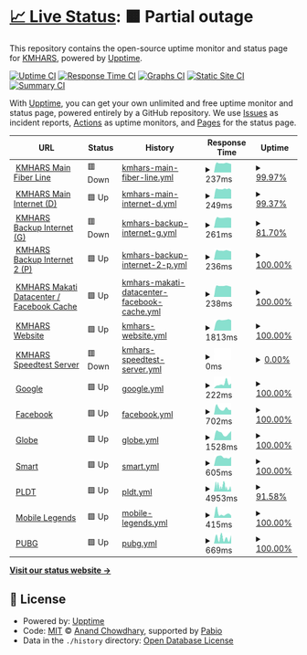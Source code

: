 # [📈 Live Status](https://KMHARS.github.io/uptime): <!--live status--> **🟧 Partial outage**

This repository contains the open-source uptime monitor and status page for [KMHARS](https://KMHARS.github.io/uptime), powered by [Upptime](https://github.com/upptime/upptime).

[![Uptime CI](https://github.com/KMHARS/uptime/workflows/Uptime%20CI/badge.svg)](https://github.com/KMHARS/uptime/actions?query=workflow%3A%22Uptime+CI%22)
[![Response Time CI](https://github.com/KMHARS/uptime/workflows/Response%20Time%20CI/badge.svg)](https://github.com/KMHARS/uptime/actions?query=workflow%3A%22Response+Time+CI%22)
[![Graphs CI](https://github.com/KMHARS/uptime/workflows/Graphs%20CI/badge.svg)](https://github.com/KMHARS/uptime/actions?query=workflow%3A%22Graphs+CI%22)
[![Static Site CI](https://github.com/KMHARS/uptime/workflows/Static%20Site%20CI/badge.svg)](https://github.com/KMHARS/uptime/actions?query=workflow%3A%22Static+Site+CI%22)
[![Summary CI](https://github.com/KMHARS/uptime/workflows/Summary%20CI/badge.svg)](https://github.com/KMHARS/uptime/actions?query=workflow%3A%22Summary+CI%22)

With [Upptime](https://upptime.js.org), you can get your own unlimited and free uptime monitor and status page, powered entirely by a GitHub repository. We use [Issues](https://github.com/KMHARS/uptime/issues) as incident reports, [Actions](https://github.com/KMHARS/uptime/actions) as uptime monitors, and [Pages](https://KMHARS.github.io/uptime) for the status page.

<!--start: status pages-->
<!-- This summary is generated by Upptime (https://github.com/upptime/upptime) -->
<!-- Do not edit this manually, your changes will be overwritten -->
<!-- prettier-ignore -->
| URL | Status | History | Response Time | Uptime |
| --- | ------ | ------- | ------------- | ------ |
| <img alt="" src="https://icons.duckduckgo.com/ip3/null.ico" height="13"> [KMHARS Main Fiber Line](het09022amj.sn.mynetname.net) | 🟥 Down | [kmhars-main-fiber-line.yml](https://github.com/KMHARS/uptime/commits/HEAD/history/kmhars-main-fiber-line.yml) | <details><summary><img alt="Response time graph" src="./graphs/kmhars-main-fiber-line/response-time-week.png" height="20"> 237ms</summary><br><a href="https://KMHARS.github.io/uptime/history/kmhars-main-fiber-line"><img alt="Response time 302" src="https://img.shields.io/endpoint?url=https%3A%2F%2Fraw.githubusercontent.com%2FKMHARS%2Fuptime%2FHEAD%2Fapi%2Fkmhars-main-fiber-line%2Fresponse-time.json"></a><br><a href="https://KMHARS.github.io/uptime/history/kmhars-main-fiber-line"><img alt="24-hour response time 218" src="https://img.shields.io/endpoint?url=https%3A%2F%2Fraw.githubusercontent.com%2FKMHARS%2Fuptime%2FHEAD%2Fapi%2Fkmhars-main-fiber-line%2Fresponse-time-day.json"></a><br><a href="https://KMHARS.github.io/uptime/history/kmhars-main-fiber-line"><img alt="7-day response time 237" src="https://img.shields.io/endpoint?url=https%3A%2F%2Fraw.githubusercontent.com%2FKMHARS%2Fuptime%2FHEAD%2Fapi%2Fkmhars-main-fiber-line%2Fresponse-time-week.json"></a><br><a href="https://KMHARS.github.io/uptime/history/kmhars-main-fiber-line"><img alt="30-day response time 233" src="https://img.shields.io/endpoint?url=https%3A%2F%2Fraw.githubusercontent.com%2FKMHARS%2Fuptime%2FHEAD%2Fapi%2Fkmhars-main-fiber-line%2Fresponse-time-month.json"></a><br><a href="https://KMHARS.github.io/uptime/history/kmhars-main-fiber-line"><img alt="1-year response time 302" src="https://img.shields.io/endpoint?url=https%3A%2F%2Fraw.githubusercontent.com%2FKMHARS%2Fuptime%2FHEAD%2Fapi%2Fkmhars-main-fiber-line%2Fresponse-time-year.json"></a></details> | <details><summary><a href="https://KMHARS.github.io/uptime/history/kmhars-main-fiber-line">99.97%</a></summary><a href="https://KMHARS.github.io/uptime/history/kmhars-main-fiber-line"><img alt="All-time uptime 67.30%" src="https://img.shields.io/endpoint?url=https%3A%2F%2Fraw.githubusercontent.com%2FKMHARS%2Fuptime%2FHEAD%2Fapi%2Fkmhars-main-fiber-line%2Fuptime.json"></a><br><a href="https://KMHARS.github.io/uptime/history/kmhars-main-fiber-line"><img alt="24-hour uptime 99.81%" src="https://img.shields.io/endpoint?url=https%3A%2F%2Fraw.githubusercontent.com%2FKMHARS%2Fuptime%2FHEAD%2Fapi%2Fkmhars-main-fiber-line%2Fuptime-day.json"></a><br><a href="https://KMHARS.github.io/uptime/history/kmhars-main-fiber-line"><img alt="7-day uptime 99.97%" src="https://img.shields.io/endpoint?url=https%3A%2F%2Fraw.githubusercontent.com%2FKMHARS%2Fuptime%2FHEAD%2Fapi%2Fkmhars-main-fiber-line%2Fuptime-week.json"></a><br><a href="https://KMHARS.github.io/uptime/history/kmhars-main-fiber-line"><img alt="30-day uptime 74.99%" src="https://img.shields.io/endpoint?url=https%3A%2F%2Fraw.githubusercontent.com%2FKMHARS%2Fuptime%2FHEAD%2Fapi%2Fkmhars-main-fiber-line%2Fuptime-month.json"></a><br><a href="https://KMHARS.github.io/uptime/history/kmhars-main-fiber-line"><img alt="1-year uptime 67.30%" src="https://img.shields.io/endpoint?url=https%3A%2F%2Fraw.githubusercontent.com%2FKMHARS%2Fuptime%2FHEAD%2Fapi%2Fkmhars-main-fiber-line%2Fuptime-year.json"></a></details>
| <img alt="" src="https://icons.duckduckgo.com/ip3/null.ico" height="13"> [KMHARS Main Internet (D)](hf60936b8q0.sn.mynetname.net) | 🟩 Up | [kmhars-main-internet-d.yml](https://github.com/KMHARS/uptime/commits/HEAD/history/kmhars-main-internet-d.yml) | <details><summary><img alt="Response time graph" src="./graphs/kmhars-main-internet-d/response-time-week.png" height="20"> 249ms</summary><br><a href="https://KMHARS.github.io/uptime/history/kmhars-main-internet-d"><img alt="Response time 292" src="https://img.shields.io/endpoint?url=https%3A%2F%2Fraw.githubusercontent.com%2FKMHARS%2Fuptime%2FHEAD%2Fapi%2Fkmhars-main-internet-d%2Fresponse-time.json"></a><br><a href="https://KMHARS.github.io/uptime/history/kmhars-main-internet-d"><img alt="24-hour response time 229" src="https://img.shields.io/endpoint?url=https%3A%2F%2Fraw.githubusercontent.com%2FKMHARS%2Fuptime%2FHEAD%2Fapi%2Fkmhars-main-internet-d%2Fresponse-time-day.json"></a><br><a href="https://KMHARS.github.io/uptime/history/kmhars-main-internet-d"><img alt="7-day response time 249" src="https://img.shields.io/endpoint?url=https%3A%2F%2Fraw.githubusercontent.com%2FKMHARS%2Fuptime%2FHEAD%2Fapi%2Fkmhars-main-internet-d%2Fresponse-time-week.json"></a><br><a href="https://KMHARS.github.io/uptime/history/kmhars-main-internet-d"><img alt="30-day response time 243" src="https://img.shields.io/endpoint?url=https%3A%2F%2Fraw.githubusercontent.com%2FKMHARS%2Fuptime%2FHEAD%2Fapi%2Fkmhars-main-internet-d%2Fresponse-time-month.json"></a><br><a href="https://KMHARS.github.io/uptime/history/kmhars-main-internet-d"><img alt="1-year response time 292" src="https://img.shields.io/endpoint?url=https%3A%2F%2Fraw.githubusercontent.com%2FKMHARS%2Fuptime%2FHEAD%2Fapi%2Fkmhars-main-internet-d%2Fresponse-time-year.json"></a></details> | <details><summary><a href="https://KMHARS.github.io/uptime/history/kmhars-main-internet-d">99.37%</a></summary><a href="https://KMHARS.github.io/uptime/history/kmhars-main-internet-d"><img alt="All-time uptime 89.90%" src="https://img.shields.io/endpoint?url=https%3A%2F%2Fraw.githubusercontent.com%2FKMHARS%2Fuptime%2FHEAD%2Fapi%2Fkmhars-main-internet-d%2Fuptime.json"></a><br><a href="https://KMHARS.github.io/uptime/history/kmhars-main-internet-d"><img alt="24-hour uptime 100.00%" src="https://img.shields.io/endpoint?url=https%3A%2F%2Fraw.githubusercontent.com%2FKMHARS%2Fuptime%2FHEAD%2Fapi%2Fkmhars-main-internet-d%2Fuptime-day.json"></a><br><a href="https://KMHARS.github.io/uptime/history/kmhars-main-internet-d"><img alt="7-day uptime 99.37%" src="https://img.shields.io/endpoint?url=https%3A%2F%2Fraw.githubusercontent.com%2FKMHARS%2Fuptime%2FHEAD%2Fapi%2Fkmhars-main-internet-d%2Fuptime-week.json"></a><br><a href="https://KMHARS.github.io/uptime/history/kmhars-main-internet-d"><img alt="30-day uptime 99.77%" src="https://img.shields.io/endpoint?url=https%3A%2F%2Fraw.githubusercontent.com%2FKMHARS%2Fuptime%2FHEAD%2Fapi%2Fkmhars-main-internet-d%2Fuptime-month.json"></a><br><a href="https://KMHARS.github.io/uptime/history/kmhars-main-internet-d"><img alt="1-year uptime 89.90%" src="https://img.shields.io/endpoint?url=https%3A%2F%2Fraw.githubusercontent.com%2FKMHARS%2Fuptime%2FHEAD%2Fapi%2Fkmhars-main-internet-d%2Fuptime-year.json"></a></details>
| <img alt="" src="https://icons.duckduckgo.com/ip3/null.ico" height="13"> [KMHARS Backup Internet (G)](hdh08hzryd0.sn.mynetname.net) | 🟥 Down | [kmhars-backup-internet-g.yml](https://github.com/KMHARS/uptime/commits/HEAD/history/kmhars-backup-internet-g.yml) | <details><summary><img alt="Response time graph" src="./graphs/kmhars-backup-internet-g/response-time-week.png" height="20"> 261ms</summary><br><a href="https://KMHARS.github.io/uptime/history/kmhars-backup-internet-g"><img alt="Response time 583" src="https://img.shields.io/endpoint?url=https%3A%2F%2Fraw.githubusercontent.com%2FKMHARS%2Fuptime%2FHEAD%2Fapi%2Fkmhars-backup-internet-g%2Fresponse-time.json"></a><br><a href="https://KMHARS.github.io/uptime/history/kmhars-backup-internet-g"><img alt="24-hour response time 0" src="https://img.shields.io/endpoint?url=https%3A%2F%2Fraw.githubusercontent.com%2FKMHARS%2Fuptime%2FHEAD%2Fapi%2Fkmhars-backup-internet-g%2Fresponse-time-day.json"></a><br><a href="https://KMHARS.github.io/uptime/history/kmhars-backup-internet-g"><img alt="7-day response time 261" src="https://img.shields.io/endpoint?url=https%3A%2F%2Fraw.githubusercontent.com%2FKMHARS%2Fuptime%2FHEAD%2Fapi%2Fkmhars-backup-internet-g%2Fresponse-time-week.json"></a><br><a href="https://KMHARS.github.io/uptime/history/kmhars-backup-internet-g"><img alt="30-day response time 246" src="https://img.shields.io/endpoint?url=https%3A%2F%2Fraw.githubusercontent.com%2FKMHARS%2Fuptime%2FHEAD%2Fapi%2Fkmhars-backup-internet-g%2Fresponse-time-month.json"></a><br><a href="https://KMHARS.github.io/uptime/history/kmhars-backup-internet-g"><img alt="1-year response time 583" src="https://img.shields.io/endpoint?url=https%3A%2F%2Fraw.githubusercontent.com%2FKMHARS%2Fuptime%2FHEAD%2Fapi%2Fkmhars-backup-internet-g%2Fresponse-time-year.json"></a></details> | <details><summary><a href="https://KMHARS.github.io/uptime/history/kmhars-backup-internet-g">81.70%</a></summary><a href="https://KMHARS.github.io/uptime/history/kmhars-backup-internet-g"><img alt="All-time uptime 63.47%" src="https://img.shields.io/endpoint?url=https%3A%2F%2Fraw.githubusercontent.com%2FKMHARS%2Fuptime%2FHEAD%2Fapi%2Fkmhars-backup-internet-g%2Fuptime.json"></a><br><a href="https://KMHARS.github.io/uptime/history/kmhars-backup-internet-g"><img alt="24-hour uptime 3.05%" src="https://img.shields.io/endpoint?url=https%3A%2F%2Fraw.githubusercontent.com%2FKMHARS%2Fuptime%2FHEAD%2Fapi%2Fkmhars-backup-internet-g%2Fuptime-day.json"></a><br><a href="https://KMHARS.github.io/uptime/history/kmhars-backup-internet-g"><img alt="7-day uptime 81.70%" src="https://img.shields.io/endpoint?url=https%3A%2F%2Fraw.githubusercontent.com%2FKMHARS%2Fuptime%2FHEAD%2Fapi%2Fkmhars-backup-internet-g%2Fuptime-week.json"></a><br><a href="https://KMHARS.github.io/uptime/history/kmhars-backup-internet-g"><img alt="30-day uptime 57.86%" src="https://img.shields.io/endpoint?url=https%3A%2F%2Fraw.githubusercontent.com%2FKMHARS%2Fuptime%2FHEAD%2Fapi%2Fkmhars-backup-internet-g%2Fuptime-month.json"></a><br><a href="https://KMHARS.github.io/uptime/history/kmhars-backup-internet-g"><img alt="1-year uptime 63.47%" src="https://img.shields.io/endpoint?url=https%3A%2F%2Fraw.githubusercontent.com%2FKMHARS%2Fuptime%2FHEAD%2Fapi%2Fkmhars-backup-internet-g%2Fuptime-year.json"></a></details>
| <img alt="" src="https://icons.duckduckgo.com/ip3/null.ico" height="13"> [KMHARS Backup Internet 2 (P)](hfj094ec6hm.sn.mynetname.net) | 🟩 Up | [kmhars-backup-internet-2-p.yml](https://github.com/KMHARS/uptime/commits/HEAD/history/kmhars-backup-internet-2-p.yml) | <details><summary><img alt="Response time graph" src="./graphs/kmhars-backup-internet-2-p/response-time-week.png" height="20"> 236ms</summary><br><a href="https://KMHARS.github.io/uptime/history/kmhars-backup-internet-2-p"><img alt="Response time 289" src="https://img.shields.io/endpoint?url=https%3A%2F%2Fraw.githubusercontent.com%2FKMHARS%2Fuptime%2FHEAD%2Fapi%2Fkmhars-backup-internet-2-p%2Fresponse-time.json"></a><br><a href="https://KMHARS.github.io/uptime/history/kmhars-backup-internet-2-p"><img alt="24-hour response time 218" src="https://img.shields.io/endpoint?url=https%3A%2F%2Fraw.githubusercontent.com%2FKMHARS%2Fuptime%2FHEAD%2Fapi%2Fkmhars-backup-internet-2-p%2Fresponse-time-day.json"></a><br><a href="https://KMHARS.github.io/uptime/history/kmhars-backup-internet-2-p"><img alt="7-day response time 236" src="https://img.shields.io/endpoint?url=https%3A%2F%2Fraw.githubusercontent.com%2FKMHARS%2Fuptime%2FHEAD%2Fapi%2Fkmhars-backup-internet-2-p%2Fresponse-time-week.json"></a><br><a href="https://KMHARS.github.io/uptime/history/kmhars-backup-internet-2-p"><img alt="30-day response time 298" src="https://img.shields.io/endpoint?url=https%3A%2F%2Fraw.githubusercontent.com%2FKMHARS%2Fuptime%2FHEAD%2Fapi%2Fkmhars-backup-internet-2-p%2Fresponse-time-month.json"></a><br><a href="https://KMHARS.github.io/uptime/history/kmhars-backup-internet-2-p"><img alt="1-year response time 289" src="https://img.shields.io/endpoint?url=https%3A%2F%2Fraw.githubusercontent.com%2FKMHARS%2Fuptime%2FHEAD%2Fapi%2Fkmhars-backup-internet-2-p%2Fresponse-time-year.json"></a></details> | <details><summary><a href="https://KMHARS.github.io/uptime/history/kmhars-backup-internet-2-p">100.00%</a></summary><a href="https://KMHARS.github.io/uptime/history/kmhars-backup-internet-2-p"><img alt="All-time uptime 99.64%" src="https://img.shields.io/endpoint?url=https%3A%2F%2Fraw.githubusercontent.com%2FKMHARS%2Fuptime%2FHEAD%2Fapi%2Fkmhars-backup-internet-2-p%2Fuptime.json"></a><br><a href="https://KMHARS.github.io/uptime/history/kmhars-backup-internet-2-p"><img alt="24-hour uptime 100.00%" src="https://img.shields.io/endpoint?url=https%3A%2F%2Fraw.githubusercontent.com%2FKMHARS%2Fuptime%2FHEAD%2Fapi%2Fkmhars-backup-internet-2-p%2Fuptime-day.json"></a><br><a href="https://KMHARS.github.io/uptime/history/kmhars-backup-internet-2-p"><img alt="7-day uptime 100.00%" src="https://img.shields.io/endpoint?url=https%3A%2F%2Fraw.githubusercontent.com%2FKMHARS%2Fuptime%2FHEAD%2Fapi%2Fkmhars-backup-internet-2-p%2Fuptime-week.json"></a><br><a href="https://KMHARS.github.io/uptime/history/kmhars-backup-internet-2-p"><img alt="30-day uptime 99.78%" src="https://img.shields.io/endpoint?url=https%3A%2F%2Fraw.githubusercontent.com%2FKMHARS%2Fuptime%2FHEAD%2Fapi%2Fkmhars-backup-internet-2-p%2Fuptime-month.json"></a><br><a href="https://KMHARS.github.io/uptime/history/kmhars-backup-internet-2-p"><img alt="1-year uptime 99.64%" src="https://img.shields.io/endpoint?url=https%3A%2F%2Fraw.githubusercontent.com%2FKMHARS%2Fuptime%2FHEAD%2Fapi%2Fkmhars-backup-internet-2-p%2Fuptime-year.json"></a></details>
| <img alt="" src="https://icons.duckduckgo.com/ip3/null.ico" height="13"> [KMHARS Makati Datacenter / Facebook Cache](103.190.139.4) | 🟩 Up | [kmhars-makati-datacenter-facebook-cache.yml](https://github.com/KMHARS/uptime/commits/HEAD/history/kmhars-makati-datacenter-facebook-cache.yml) | <details><summary><img alt="Response time graph" src="./graphs/kmhars-makati-datacenter-facebook-cache/response-time-week.png" height="20"> 238ms</summary><br><a href="https://KMHARS.github.io/uptime/history/kmhars-makati-datacenter-facebook-cache"><img alt="Response time 283" src="https://img.shields.io/endpoint?url=https%3A%2F%2Fraw.githubusercontent.com%2FKMHARS%2Fuptime%2FHEAD%2Fapi%2Fkmhars-makati-datacenter-facebook-cache%2Fresponse-time.json"></a><br><a href="https://KMHARS.github.io/uptime/history/kmhars-makati-datacenter-facebook-cache"><img alt="24-hour response time 219" src="https://img.shields.io/endpoint?url=https%3A%2F%2Fraw.githubusercontent.com%2FKMHARS%2Fuptime%2FHEAD%2Fapi%2Fkmhars-makati-datacenter-facebook-cache%2Fresponse-time-day.json"></a><br><a href="https://KMHARS.github.io/uptime/history/kmhars-makati-datacenter-facebook-cache"><img alt="7-day response time 238" src="https://img.shields.io/endpoint?url=https%3A%2F%2Fraw.githubusercontent.com%2FKMHARS%2Fuptime%2FHEAD%2Fapi%2Fkmhars-makati-datacenter-facebook-cache%2Fresponse-time-week.json"></a><br><a href="https://KMHARS.github.io/uptime/history/kmhars-makati-datacenter-facebook-cache"><img alt="30-day response time 242" src="https://img.shields.io/endpoint?url=https%3A%2F%2Fraw.githubusercontent.com%2FKMHARS%2Fuptime%2FHEAD%2Fapi%2Fkmhars-makati-datacenter-facebook-cache%2Fresponse-time-month.json"></a><br><a href="https://KMHARS.github.io/uptime/history/kmhars-makati-datacenter-facebook-cache"><img alt="1-year response time 260" src="https://img.shields.io/endpoint?url=https%3A%2F%2Fraw.githubusercontent.com%2FKMHARS%2Fuptime%2FHEAD%2Fapi%2Fkmhars-makati-datacenter-facebook-cache%2Fresponse-time-year.json"></a></details> | <details><summary><a href="https://KMHARS.github.io/uptime/history/kmhars-makati-datacenter-facebook-cache">100.00%</a></summary><a href="https://KMHARS.github.io/uptime/history/kmhars-makati-datacenter-facebook-cache"><img alt="All-time uptime 73.54%" src="https://img.shields.io/endpoint?url=https%3A%2F%2Fraw.githubusercontent.com%2FKMHARS%2Fuptime%2FHEAD%2Fapi%2Fkmhars-makati-datacenter-facebook-cache%2Fuptime.json"></a><br><a href="https://KMHARS.github.io/uptime/history/kmhars-makati-datacenter-facebook-cache"><img alt="24-hour uptime 100.00%" src="https://img.shields.io/endpoint?url=https%3A%2F%2Fraw.githubusercontent.com%2FKMHARS%2Fuptime%2FHEAD%2Fapi%2Fkmhars-makati-datacenter-facebook-cache%2Fuptime-day.json"></a><br><a href="https://KMHARS.github.io/uptime/history/kmhars-makati-datacenter-facebook-cache"><img alt="7-day uptime 100.00%" src="https://img.shields.io/endpoint?url=https%3A%2F%2Fraw.githubusercontent.com%2FKMHARS%2Fuptime%2FHEAD%2Fapi%2Fkmhars-makati-datacenter-facebook-cache%2Fuptime-week.json"></a><br><a href="https://KMHARS.github.io/uptime/history/kmhars-makati-datacenter-facebook-cache"><img alt="30-day uptime 99.55%" src="https://img.shields.io/endpoint?url=https%3A%2F%2Fraw.githubusercontent.com%2FKMHARS%2Fuptime%2FHEAD%2Fapi%2Fkmhars-makati-datacenter-facebook-cache%2Fuptime-month.json"></a><br><a href="https://KMHARS.github.io/uptime/history/kmhars-makati-datacenter-facebook-cache"><img alt="1-year uptime 71.27%" src="https://img.shields.io/endpoint?url=https%3A%2F%2Fraw.githubusercontent.com%2FKMHARS%2Fuptime%2FHEAD%2Fapi%2Fkmhars-makati-datacenter-facebook-cache%2Fuptime-year.json"></a></details>
| <img alt="" src="https://icons.duckduckgo.com/ip3/kmhars.com.ico" height="13"> [KMHARS Website](https://kmhars.com) | 🟩 Up | [kmhars-website.yml](https://github.com/KMHARS/uptime/commits/HEAD/history/kmhars-website.yml) | <details><summary><img alt="Response time graph" src="./graphs/kmhars-website/response-time-week.png" height="20"> 1813ms</summary><br><a href="https://KMHARS.github.io/uptime/history/kmhars-website"><img alt="Response time 1909" src="https://img.shields.io/endpoint?url=https%3A%2F%2Fraw.githubusercontent.com%2FKMHARS%2Fuptime%2FHEAD%2Fapi%2Fkmhars-website%2Fresponse-time.json"></a><br><a href="https://KMHARS.github.io/uptime/history/kmhars-website"><img alt="24-hour response time 1795" src="https://img.shields.io/endpoint?url=https%3A%2F%2Fraw.githubusercontent.com%2FKMHARS%2Fuptime%2FHEAD%2Fapi%2Fkmhars-website%2Fresponse-time-day.json"></a><br><a href="https://KMHARS.github.io/uptime/history/kmhars-website"><img alt="7-day response time 1813" src="https://img.shields.io/endpoint?url=https%3A%2F%2Fraw.githubusercontent.com%2FKMHARS%2Fuptime%2FHEAD%2Fapi%2Fkmhars-website%2Fresponse-time-week.json"></a><br><a href="https://KMHARS.github.io/uptime/history/kmhars-website"><img alt="30-day response time 1701" src="https://img.shields.io/endpoint?url=https%3A%2F%2Fraw.githubusercontent.com%2FKMHARS%2Fuptime%2FHEAD%2Fapi%2Fkmhars-website%2Fresponse-time-month.json"></a><br><a href="https://KMHARS.github.io/uptime/history/kmhars-website"><img alt="1-year response time 1991" src="https://img.shields.io/endpoint?url=https%3A%2F%2Fraw.githubusercontent.com%2FKMHARS%2Fuptime%2FHEAD%2Fapi%2Fkmhars-website%2Fresponse-time-year.json"></a></details> | <details><summary><a href="https://KMHARS.github.io/uptime/history/kmhars-website">100.00%</a></summary><a href="https://KMHARS.github.io/uptime/history/kmhars-website"><img alt="All-time uptime 99.36%" src="https://img.shields.io/endpoint?url=https%3A%2F%2Fraw.githubusercontent.com%2FKMHARS%2Fuptime%2FHEAD%2Fapi%2Fkmhars-website%2Fuptime.json"></a><br><a href="https://KMHARS.github.io/uptime/history/kmhars-website"><img alt="24-hour uptime 100.00%" src="https://img.shields.io/endpoint?url=https%3A%2F%2Fraw.githubusercontent.com%2FKMHARS%2Fuptime%2FHEAD%2Fapi%2Fkmhars-website%2Fuptime-day.json"></a><br><a href="https://KMHARS.github.io/uptime/history/kmhars-website"><img alt="7-day uptime 100.00%" src="https://img.shields.io/endpoint?url=https%3A%2F%2Fraw.githubusercontent.com%2FKMHARS%2Fuptime%2FHEAD%2Fapi%2Fkmhars-website%2Fuptime-week.json"></a><br><a href="https://KMHARS.github.io/uptime/history/kmhars-website"><img alt="30-day uptime 100.00%" src="https://img.shields.io/endpoint?url=https%3A%2F%2Fraw.githubusercontent.com%2FKMHARS%2Fuptime%2FHEAD%2Fapi%2Fkmhars-website%2Fuptime-month.json"></a><br><a href="https://KMHARS.github.io/uptime/history/kmhars-website"><img alt="1-year uptime 99.48%" src="https://img.shields.io/endpoint?url=https%3A%2F%2Fraw.githubusercontent.com%2FKMHARS%2Fuptime%2FHEAD%2Fapi%2Fkmhars-website%2Fuptime-year.json"></a></details>
| <img alt="" src="https://icons.duckduckgo.com/ip3/null.ico" height="13"> [KMHARS Speedtest Server](kmhars.ookla.databyte-network.com) | 🟥 Down | [kmhars-speedtest-server.yml](https://github.com/KMHARS/uptime/commits/HEAD/history/kmhars-speedtest-server.yml) | <details><summary><img alt="Response time graph" src="./graphs/kmhars-speedtest-server/response-time-week.png" height="20"> 0ms</summary><br><a href="https://KMHARS.github.io/uptime/history/kmhars-speedtest-server"><img alt="Response time 230" src="https://img.shields.io/endpoint?url=https%3A%2F%2Fraw.githubusercontent.com%2FKMHARS%2Fuptime%2FHEAD%2Fapi%2Fkmhars-speedtest-server%2Fresponse-time.json"></a><br><a href="https://KMHARS.github.io/uptime/history/kmhars-speedtest-server"><img alt="24-hour response time 0" src="https://img.shields.io/endpoint?url=https%3A%2F%2Fraw.githubusercontent.com%2FKMHARS%2Fuptime%2FHEAD%2Fapi%2Fkmhars-speedtest-server%2Fresponse-time-day.json"></a><br><a href="https://KMHARS.github.io/uptime/history/kmhars-speedtest-server"><img alt="7-day response time 0" src="https://img.shields.io/endpoint?url=https%3A%2F%2Fraw.githubusercontent.com%2FKMHARS%2Fuptime%2FHEAD%2Fapi%2Fkmhars-speedtest-server%2Fresponse-time-week.json"></a><br><a href="https://KMHARS.github.io/uptime/history/kmhars-speedtest-server"><img alt="30-day response time 0" src="https://img.shields.io/endpoint?url=https%3A%2F%2Fraw.githubusercontent.com%2FKMHARS%2Fuptime%2FHEAD%2Fapi%2Fkmhars-speedtest-server%2Fresponse-time-month.json"></a><br><a href="https://KMHARS.github.io/uptime/history/kmhars-speedtest-server"><img alt="1-year response time 229" src="https://img.shields.io/endpoint?url=https%3A%2F%2Fraw.githubusercontent.com%2FKMHARS%2Fuptime%2FHEAD%2Fapi%2Fkmhars-speedtest-server%2Fresponse-time-year.json"></a></details> | <details><summary><a href="https://KMHARS.github.io/uptime/history/kmhars-speedtest-server">0.00%</a></summary><a href="https://KMHARS.github.io/uptime/history/kmhars-speedtest-server"><img alt="All-time uptime 18.34%" src="https://img.shields.io/endpoint?url=https%3A%2F%2Fraw.githubusercontent.com%2FKMHARS%2Fuptime%2FHEAD%2Fapi%2Fkmhars-speedtest-server%2Fuptime.json"></a><br><a href="https://KMHARS.github.io/uptime/history/kmhars-speedtest-server"><img alt="24-hour uptime 0.00%" src="https://img.shields.io/endpoint?url=https%3A%2F%2Fraw.githubusercontent.com%2FKMHARS%2Fuptime%2FHEAD%2Fapi%2Fkmhars-speedtest-server%2Fuptime-day.json"></a><br><a href="https://KMHARS.github.io/uptime/history/kmhars-speedtest-server"><img alt="7-day uptime 0.00%" src="https://img.shields.io/endpoint?url=https%3A%2F%2Fraw.githubusercontent.com%2FKMHARS%2Fuptime%2FHEAD%2Fapi%2Fkmhars-speedtest-server%2Fuptime-week.json"></a><br><a href="https://KMHARS.github.io/uptime/history/kmhars-speedtest-server"><img alt="30-day uptime 1.38%" src="https://img.shields.io/endpoint?url=https%3A%2F%2Fraw.githubusercontent.com%2FKMHARS%2Fuptime%2FHEAD%2Fapi%2Fkmhars-speedtest-server%2Fuptime-month.json"></a><br><a href="https://KMHARS.github.io/uptime/history/kmhars-speedtest-server"><img alt="1-year uptime 18.34%" src="https://img.shields.io/endpoint?url=https%3A%2F%2Fraw.githubusercontent.com%2FKMHARS%2Fuptime%2FHEAD%2Fapi%2Fkmhars-speedtest-server%2Fuptime-year.json"></a></details>
| <img alt="" src="https://icons.duckduckgo.com/ip3/google.com.ico" height="13"> [Google](https://google.com) | 🟩 Up | [google.yml](https://github.com/KMHARS/uptime/commits/HEAD/history/google.yml) | <details><summary><img alt="Response time graph" src="./graphs/google/response-time-week.png" height="20"> 222ms</summary><br><a href="https://KMHARS.github.io/uptime/history/google"><img alt="Response time 182" src="https://img.shields.io/endpoint?url=https%3A%2F%2Fraw.githubusercontent.com%2FKMHARS%2Fuptime%2FHEAD%2Fapi%2Fgoogle%2Fresponse-time.json"></a><br><a href="https://KMHARS.github.io/uptime/history/google"><img alt="24-hour response time 243" src="https://img.shields.io/endpoint?url=https%3A%2F%2Fraw.githubusercontent.com%2FKMHARS%2Fuptime%2FHEAD%2Fapi%2Fgoogle%2Fresponse-time-day.json"></a><br><a href="https://KMHARS.github.io/uptime/history/google"><img alt="7-day response time 222" src="https://img.shields.io/endpoint?url=https%3A%2F%2Fraw.githubusercontent.com%2FKMHARS%2Fuptime%2FHEAD%2Fapi%2Fgoogle%2Fresponse-time-week.json"></a><br><a href="https://KMHARS.github.io/uptime/history/google"><img alt="30-day response time 228" src="https://img.shields.io/endpoint?url=https%3A%2F%2Fraw.githubusercontent.com%2FKMHARS%2Fuptime%2FHEAD%2Fapi%2Fgoogle%2Fresponse-time-month.json"></a><br><a href="https://KMHARS.github.io/uptime/history/google"><img alt="1-year response time 184" src="https://img.shields.io/endpoint?url=https%3A%2F%2Fraw.githubusercontent.com%2FKMHARS%2Fuptime%2FHEAD%2Fapi%2Fgoogle%2Fresponse-time-year.json"></a></details> | <details><summary><a href="https://KMHARS.github.io/uptime/history/google">100.00%</a></summary><a href="https://KMHARS.github.io/uptime/history/google"><img alt="All-time uptime 100.00%" src="https://img.shields.io/endpoint?url=https%3A%2F%2Fraw.githubusercontent.com%2FKMHARS%2Fuptime%2FHEAD%2Fapi%2Fgoogle%2Fuptime.json"></a><br><a href="https://KMHARS.github.io/uptime/history/google"><img alt="24-hour uptime 100.00%" src="https://img.shields.io/endpoint?url=https%3A%2F%2Fraw.githubusercontent.com%2FKMHARS%2Fuptime%2FHEAD%2Fapi%2Fgoogle%2Fuptime-day.json"></a><br><a href="https://KMHARS.github.io/uptime/history/google"><img alt="7-day uptime 100.00%" src="https://img.shields.io/endpoint?url=https%3A%2F%2Fraw.githubusercontent.com%2FKMHARS%2Fuptime%2FHEAD%2Fapi%2Fgoogle%2Fuptime-week.json"></a><br><a href="https://KMHARS.github.io/uptime/history/google"><img alt="30-day uptime 99.95%" src="https://img.shields.io/endpoint?url=https%3A%2F%2Fraw.githubusercontent.com%2FKMHARS%2Fuptime%2FHEAD%2Fapi%2Fgoogle%2Fuptime-month.json"></a><br><a href="https://KMHARS.github.io/uptime/history/google"><img alt="1-year uptime 100.00%" src="https://img.shields.io/endpoint?url=https%3A%2F%2Fraw.githubusercontent.com%2FKMHARS%2Fuptime%2FHEAD%2Fapi%2Fgoogle%2Fuptime-year.json"></a></details>
| <img alt="" src="https://icons.duckduckgo.com/ip3/facebook.com.ico" height="13"> [Facebook](https://facebook.com) | 🟩 Up | [facebook.yml](https://github.com/KMHARS/uptime/commits/HEAD/history/facebook.yml) | <details><summary><img alt="Response time graph" src="./graphs/facebook/response-time-week.png" height="20"> 702ms</summary><br><a href="https://KMHARS.github.io/uptime/history/facebook"><img alt="Response time 668" src="https://img.shields.io/endpoint?url=https%3A%2F%2Fraw.githubusercontent.com%2FKMHARS%2Fuptime%2FHEAD%2Fapi%2Ffacebook%2Fresponse-time.json"></a><br><a href="https://KMHARS.github.io/uptime/history/facebook"><img alt="24-hour response time 533" src="https://img.shields.io/endpoint?url=https%3A%2F%2Fraw.githubusercontent.com%2FKMHARS%2Fuptime%2FHEAD%2Fapi%2Ffacebook%2Fresponse-time-day.json"></a><br><a href="https://KMHARS.github.io/uptime/history/facebook"><img alt="7-day response time 702" src="https://img.shields.io/endpoint?url=https%3A%2F%2Fraw.githubusercontent.com%2FKMHARS%2Fuptime%2FHEAD%2Fapi%2Ffacebook%2Fresponse-time-week.json"></a><br><a href="https://KMHARS.github.io/uptime/history/facebook"><img alt="30-day response time 692" src="https://img.shields.io/endpoint?url=https%3A%2F%2Fraw.githubusercontent.com%2FKMHARS%2Fuptime%2FHEAD%2Fapi%2Ffacebook%2Fresponse-time-month.json"></a><br><a href="https://KMHARS.github.io/uptime/history/facebook"><img alt="1-year response time 655" src="https://img.shields.io/endpoint?url=https%3A%2F%2Fraw.githubusercontent.com%2FKMHARS%2Fuptime%2FHEAD%2Fapi%2Ffacebook%2Fresponse-time-year.json"></a></details> | <details><summary><a href="https://KMHARS.github.io/uptime/history/facebook">100.00%</a></summary><a href="https://KMHARS.github.io/uptime/history/facebook"><img alt="All-time uptime 99.99%" src="https://img.shields.io/endpoint?url=https%3A%2F%2Fraw.githubusercontent.com%2FKMHARS%2Fuptime%2FHEAD%2Fapi%2Ffacebook%2Fuptime.json"></a><br><a href="https://KMHARS.github.io/uptime/history/facebook"><img alt="24-hour uptime 100.00%" src="https://img.shields.io/endpoint?url=https%3A%2F%2Fraw.githubusercontent.com%2FKMHARS%2Fuptime%2FHEAD%2Fapi%2Ffacebook%2Fuptime-day.json"></a><br><a href="https://KMHARS.github.io/uptime/history/facebook"><img alt="7-day uptime 100.00%" src="https://img.shields.io/endpoint?url=https%3A%2F%2Fraw.githubusercontent.com%2FKMHARS%2Fuptime%2FHEAD%2Fapi%2Ffacebook%2Fuptime-week.json"></a><br><a href="https://KMHARS.github.io/uptime/history/facebook"><img alt="30-day uptime 100.00%" src="https://img.shields.io/endpoint?url=https%3A%2F%2Fraw.githubusercontent.com%2FKMHARS%2Fuptime%2FHEAD%2Fapi%2Ffacebook%2Fuptime-month.json"></a><br><a href="https://KMHARS.github.io/uptime/history/facebook"><img alt="1-year uptime 99.99%" src="https://img.shields.io/endpoint?url=https%3A%2F%2Fraw.githubusercontent.com%2FKMHARS%2Fuptime%2FHEAD%2Fapi%2Ffacebook%2Fuptime-year.json"></a></details>
| <img alt="" src="https://icons.duckduckgo.com/ip3/gfiberprepaid.globe.com.ph.ico" height="13"> [Globe](https://gfiberprepaid.globe.com.ph/) | 🟩 Up | [globe.yml](https://github.com/KMHARS/uptime/commits/HEAD/history/globe.yml) | <details><summary><img alt="Response time graph" src="./graphs/globe/response-time-week.png" height="20"> 1528ms</summary><br><a href="https://KMHARS.github.io/uptime/history/globe"><img alt="Response time 1155" src="https://img.shields.io/endpoint?url=https%3A%2F%2Fraw.githubusercontent.com%2FKMHARS%2Fuptime%2FHEAD%2Fapi%2Fglobe%2Fresponse-time.json"></a><br><a href="https://KMHARS.github.io/uptime/history/globe"><img alt="24-hour response time 1975" src="https://img.shields.io/endpoint?url=https%3A%2F%2Fraw.githubusercontent.com%2FKMHARS%2Fuptime%2FHEAD%2Fapi%2Fglobe%2Fresponse-time-day.json"></a><br><a href="https://KMHARS.github.io/uptime/history/globe"><img alt="7-day response time 1528" src="https://img.shields.io/endpoint?url=https%3A%2F%2Fraw.githubusercontent.com%2FKMHARS%2Fuptime%2FHEAD%2Fapi%2Fglobe%2Fresponse-time-week.json"></a><br><a href="https://KMHARS.github.io/uptime/history/globe"><img alt="30-day response time 1305" src="https://img.shields.io/endpoint?url=https%3A%2F%2Fraw.githubusercontent.com%2FKMHARS%2Fuptime%2FHEAD%2Fapi%2Fglobe%2Fresponse-time-month.json"></a><br><a href="https://KMHARS.github.io/uptime/history/globe"><img alt="1-year response time 1215" src="https://img.shields.io/endpoint?url=https%3A%2F%2Fraw.githubusercontent.com%2FKMHARS%2Fuptime%2FHEAD%2Fapi%2Fglobe%2Fresponse-time-year.json"></a></details> | <details><summary><a href="https://KMHARS.github.io/uptime/history/globe">100.00%</a></summary><a href="https://KMHARS.github.io/uptime/history/globe"><img alt="All-time uptime 93.79%" src="https://img.shields.io/endpoint?url=https%3A%2F%2Fraw.githubusercontent.com%2FKMHARS%2Fuptime%2FHEAD%2Fapi%2Fglobe%2Fuptime.json"></a><br><a href="https://KMHARS.github.io/uptime/history/globe"><img alt="24-hour uptime 100.00%" src="https://img.shields.io/endpoint?url=https%3A%2F%2Fraw.githubusercontent.com%2FKMHARS%2Fuptime%2FHEAD%2Fapi%2Fglobe%2Fuptime-day.json"></a><br><a href="https://KMHARS.github.io/uptime/history/globe"><img alt="7-day uptime 100.00%" src="https://img.shields.io/endpoint?url=https%3A%2F%2Fraw.githubusercontent.com%2FKMHARS%2Fuptime%2FHEAD%2Fapi%2Fglobe%2Fuptime-week.json"></a><br><a href="https://KMHARS.github.io/uptime/history/globe"><img alt="30-day uptime 100.00%" src="https://img.shields.io/endpoint?url=https%3A%2F%2Fraw.githubusercontent.com%2FKMHARS%2Fuptime%2FHEAD%2Fapi%2Fglobe%2Fuptime-month.json"></a><br><a href="https://KMHARS.github.io/uptime/history/globe"><img alt="1-year uptime 93.45%" src="https://img.shields.io/endpoint?url=https%3A%2F%2Fraw.githubusercontent.com%2FKMHARS%2Fuptime%2FHEAD%2Fapi%2Fglobe%2Fuptime-year.json"></a></details>
| <img alt="" src="https://icons.duckduckgo.com/ip3/smart.com.ph.ico" height="13"> [Smart](https://smart.com.ph) | 🟩 Up | [smart.yml](https://github.com/KMHARS/uptime/commits/HEAD/history/smart.yml) | <details><summary><img alt="Response time graph" src="./graphs/smart/response-time-week.png" height="20"> 605ms</summary><br><a href="https://KMHARS.github.io/uptime/history/smart"><img alt="Response time 1073" src="https://img.shields.io/endpoint?url=https%3A%2F%2Fraw.githubusercontent.com%2FKMHARS%2Fuptime%2FHEAD%2Fapi%2Fsmart%2Fresponse-time.json"></a><br><a href="https://KMHARS.github.io/uptime/history/smart"><img alt="24-hour response time 626" src="https://img.shields.io/endpoint?url=https%3A%2F%2Fraw.githubusercontent.com%2FKMHARS%2Fuptime%2FHEAD%2Fapi%2Fsmart%2Fresponse-time-day.json"></a><br><a href="https://KMHARS.github.io/uptime/history/smart"><img alt="7-day response time 605" src="https://img.shields.io/endpoint?url=https%3A%2F%2Fraw.githubusercontent.com%2FKMHARS%2Fuptime%2FHEAD%2Fapi%2Fsmart%2Fresponse-time-week.json"></a><br><a href="https://KMHARS.github.io/uptime/history/smart"><img alt="30-day response time 874" src="https://img.shields.io/endpoint?url=https%3A%2F%2Fraw.githubusercontent.com%2FKMHARS%2Fuptime%2FHEAD%2Fapi%2Fsmart%2Fresponse-time-month.json"></a><br><a href="https://KMHARS.github.io/uptime/history/smart"><img alt="1-year response time 1076" src="https://img.shields.io/endpoint?url=https%3A%2F%2Fraw.githubusercontent.com%2FKMHARS%2Fuptime%2FHEAD%2Fapi%2Fsmart%2Fresponse-time-year.json"></a></details> | <details><summary><a href="https://KMHARS.github.io/uptime/history/smart">100.00%</a></summary><a href="https://KMHARS.github.io/uptime/history/smart"><img alt="All-time uptime 99.99%" src="https://img.shields.io/endpoint?url=https%3A%2F%2Fraw.githubusercontent.com%2FKMHARS%2Fuptime%2FHEAD%2Fapi%2Fsmart%2Fuptime.json"></a><br><a href="https://KMHARS.github.io/uptime/history/smart"><img alt="24-hour uptime 100.00%" src="https://img.shields.io/endpoint?url=https%3A%2F%2Fraw.githubusercontent.com%2FKMHARS%2Fuptime%2FHEAD%2Fapi%2Fsmart%2Fuptime-day.json"></a><br><a href="https://KMHARS.github.io/uptime/history/smart"><img alt="7-day uptime 100.00%" src="https://img.shields.io/endpoint?url=https%3A%2F%2Fraw.githubusercontent.com%2FKMHARS%2Fuptime%2FHEAD%2Fapi%2Fsmart%2Fuptime-week.json"></a><br><a href="https://KMHARS.github.io/uptime/history/smart"><img alt="30-day uptime 100.00%" src="https://img.shields.io/endpoint?url=https%3A%2F%2Fraw.githubusercontent.com%2FKMHARS%2Fuptime%2FHEAD%2Fapi%2Fsmart%2Fuptime-month.json"></a><br><a href="https://KMHARS.github.io/uptime/history/smart"><img alt="1-year uptime 99.99%" src="https://img.shields.io/endpoint?url=https%3A%2F%2Fraw.githubusercontent.com%2FKMHARS%2Fuptime%2FHEAD%2Fapi%2Fsmart%2Fuptime-year.json"></a></details>
| <img alt="" src="https://icons.duckduckgo.com/ip3/pldthome.com.ico" height="13"> [PLDT](https://pldthome.com) | 🟩 Up | [pldt.yml](https://github.com/KMHARS/uptime/commits/HEAD/history/pldt.yml) | <details><summary><img alt="Response time graph" src="./graphs/pldt/response-time-week.png" height="20"> 4953ms</summary><br><a href="https://KMHARS.github.io/uptime/history/pldt"><img alt="Response time 6275" src="https://img.shields.io/endpoint?url=https%3A%2F%2Fraw.githubusercontent.com%2FKMHARS%2Fuptime%2FHEAD%2Fapi%2Fpldt%2Fresponse-time.json"></a><br><a href="https://KMHARS.github.io/uptime/history/pldt"><img alt="24-hour response time 1028" src="https://img.shields.io/endpoint?url=https%3A%2F%2Fraw.githubusercontent.com%2FKMHARS%2Fuptime%2FHEAD%2Fapi%2Fpldt%2Fresponse-time-day.json"></a><br><a href="https://KMHARS.github.io/uptime/history/pldt"><img alt="7-day response time 4953" src="https://img.shields.io/endpoint?url=https%3A%2F%2Fraw.githubusercontent.com%2FKMHARS%2Fuptime%2FHEAD%2Fapi%2Fpldt%2Fresponse-time-week.json"></a><br><a href="https://KMHARS.github.io/uptime/history/pldt"><img alt="30-day response time 5827" src="https://img.shields.io/endpoint?url=https%3A%2F%2Fraw.githubusercontent.com%2FKMHARS%2Fuptime%2FHEAD%2Fapi%2Fpldt%2Fresponse-time-month.json"></a><br><a href="https://KMHARS.github.io/uptime/history/pldt"><img alt="1-year response time 6369" src="https://img.shields.io/endpoint?url=https%3A%2F%2Fraw.githubusercontent.com%2FKMHARS%2Fuptime%2FHEAD%2Fapi%2Fpldt%2Fresponse-time-year.json"></a></details> | <details><summary><a href="https://KMHARS.github.io/uptime/history/pldt">91.58%</a></summary><a href="https://KMHARS.github.io/uptime/history/pldt"><img alt="All-time uptime 99.35%" src="https://img.shields.io/endpoint?url=https%3A%2F%2Fraw.githubusercontent.com%2FKMHARS%2Fuptime%2FHEAD%2Fapi%2Fpldt%2Fuptime.json"></a><br><a href="https://KMHARS.github.io/uptime/history/pldt"><img alt="24-hour uptime 100.00%" src="https://img.shields.io/endpoint?url=https%3A%2F%2Fraw.githubusercontent.com%2FKMHARS%2Fuptime%2FHEAD%2Fapi%2Fpldt%2Fuptime-day.json"></a><br><a href="https://KMHARS.github.io/uptime/history/pldt"><img alt="7-day uptime 91.58%" src="https://img.shields.io/endpoint?url=https%3A%2F%2Fraw.githubusercontent.com%2FKMHARS%2Fuptime%2FHEAD%2Fapi%2Fpldt%2Fuptime-week.json"></a><br><a href="https://KMHARS.github.io/uptime/history/pldt"><img alt="30-day uptime 97.71%" src="https://img.shields.io/endpoint?url=https%3A%2F%2Fraw.githubusercontent.com%2FKMHARS%2Fuptime%2FHEAD%2Fapi%2Fpldt%2Fuptime-month.json"></a><br><a href="https://KMHARS.github.io/uptime/history/pldt"><img alt="1-year uptime 99.31%" src="https://img.shields.io/endpoint?url=https%3A%2F%2Fraw.githubusercontent.com%2FKMHARS%2Fuptime%2FHEAD%2Fapi%2Fpldt%2Fuptime-year.json"></a></details>
| <img alt="" src="https://icons.duckduckgo.com/ip3/m.mobilelegends.com.ico" height="13"> [Mobile Legends](https://m.mobilelegends.com) | 🟩 Up | [mobile-legends.yml](https://github.com/KMHARS/uptime/commits/HEAD/history/mobile-legends.yml) | <details><summary><img alt="Response time graph" src="./graphs/mobile-legends/response-time-week.png" height="20"> 415ms</summary><br><a href="https://KMHARS.github.io/uptime/history/mobile-legends"><img alt="Response time 668" src="https://img.shields.io/endpoint?url=https%3A%2F%2Fraw.githubusercontent.com%2FKMHARS%2Fuptime%2FHEAD%2Fapi%2Fmobile-legends%2Fresponse-time.json"></a><br><a href="https://KMHARS.github.io/uptime/history/mobile-legends"><img alt="24-hour response time 219" src="https://img.shields.io/endpoint?url=https%3A%2F%2Fraw.githubusercontent.com%2FKMHARS%2Fuptime%2FHEAD%2Fapi%2Fmobile-legends%2Fresponse-time-day.json"></a><br><a href="https://KMHARS.github.io/uptime/history/mobile-legends"><img alt="7-day response time 415" src="https://img.shields.io/endpoint?url=https%3A%2F%2Fraw.githubusercontent.com%2FKMHARS%2Fuptime%2FHEAD%2Fapi%2Fmobile-legends%2Fresponse-time-week.json"></a><br><a href="https://KMHARS.github.io/uptime/history/mobile-legends"><img alt="30-day response time 617" src="https://img.shields.io/endpoint?url=https%3A%2F%2Fraw.githubusercontent.com%2FKMHARS%2Fuptime%2FHEAD%2Fapi%2Fmobile-legends%2Fresponse-time-month.json"></a><br><a href="https://KMHARS.github.io/uptime/history/mobile-legends"><img alt="1-year response time 685" src="https://img.shields.io/endpoint?url=https%3A%2F%2Fraw.githubusercontent.com%2FKMHARS%2Fuptime%2FHEAD%2Fapi%2Fmobile-legends%2Fresponse-time-year.json"></a></details> | <details><summary><a href="https://KMHARS.github.io/uptime/history/mobile-legends">100.00%</a></summary><a href="https://KMHARS.github.io/uptime/history/mobile-legends"><img alt="All-time uptime 100.00%" src="https://img.shields.io/endpoint?url=https%3A%2F%2Fraw.githubusercontent.com%2FKMHARS%2Fuptime%2FHEAD%2Fapi%2Fmobile-legends%2Fuptime.json"></a><br><a href="https://KMHARS.github.io/uptime/history/mobile-legends"><img alt="24-hour uptime 100.00%" src="https://img.shields.io/endpoint?url=https%3A%2F%2Fraw.githubusercontent.com%2FKMHARS%2Fuptime%2FHEAD%2Fapi%2Fmobile-legends%2Fuptime-day.json"></a><br><a href="https://KMHARS.github.io/uptime/history/mobile-legends"><img alt="7-day uptime 100.00%" src="https://img.shields.io/endpoint?url=https%3A%2F%2Fraw.githubusercontent.com%2FKMHARS%2Fuptime%2FHEAD%2Fapi%2Fmobile-legends%2Fuptime-week.json"></a><br><a href="https://KMHARS.github.io/uptime/history/mobile-legends"><img alt="30-day uptime 100.00%" src="https://img.shields.io/endpoint?url=https%3A%2F%2Fraw.githubusercontent.com%2FKMHARS%2Fuptime%2FHEAD%2Fapi%2Fmobile-legends%2Fuptime-month.json"></a><br><a href="https://KMHARS.github.io/uptime/history/mobile-legends"><img alt="1-year uptime 100.00%" src="https://img.shields.io/endpoint?url=https%3A%2F%2Fraw.githubusercontent.com%2FKMHARS%2Fuptime%2FHEAD%2Fapi%2Fmobile-legends%2Fuptime-year.json"></a></details>
| <img alt="" src="https://icons.duckduckgo.com/ip3/pubg.com.ico" height="13"> [PUBG](https://pubg.com) | 🟩 Up | [pubg.yml](https://github.com/KMHARS/uptime/commits/HEAD/history/pubg.yml) | <details><summary><img alt="Response time graph" src="./graphs/pubg/response-time-week.png" height="20"> 669ms</summary><br><a href="https://KMHARS.github.io/uptime/history/pubg"><img alt="Response time 401" src="https://img.shields.io/endpoint?url=https%3A%2F%2Fraw.githubusercontent.com%2FKMHARS%2Fuptime%2FHEAD%2Fapi%2Fpubg%2Fresponse-time.json"></a><br><a href="https://KMHARS.github.io/uptime/history/pubg"><img alt="24-hour response time 986" src="https://img.shields.io/endpoint?url=https%3A%2F%2Fraw.githubusercontent.com%2FKMHARS%2Fuptime%2FHEAD%2Fapi%2Fpubg%2Fresponse-time-day.json"></a><br><a href="https://KMHARS.github.io/uptime/history/pubg"><img alt="7-day response time 669" src="https://img.shields.io/endpoint?url=https%3A%2F%2Fraw.githubusercontent.com%2FKMHARS%2Fuptime%2FHEAD%2Fapi%2Fpubg%2Fresponse-time-week.json"></a><br><a href="https://KMHARS.github.io/uptime/history/pubg"><img alt="30-day response time 478" src="https://img.shields.io/endpoint?url=https%3A%2F%2Fraw.githubusercontent.com%2FKMHARS%2Fuptime%2FHEAD%2Fapi%2Fpubg%2Fresponse-time-month.json"></a><br><a href="https://KMHARS.github.io/uptime/history/pubg"><img alt="1-year response time 400" src="https://img.shields.io/endpoint?url=https%3A%2F%2Fraw.githubusercontent.com%2FKMHARS%2Fuptime%2FHEAD%2Fapi%2Fpubg%2Fresponse-time-year.json"></a></details> | <details><summary><a href="https://KMHARS.github.io/uptime/history/pubg">100.00%</a></summary><a href="https://KMHARS.github.io/uptime/history/pubg"><img alt="All-time uptime 99.87%" src="https://img.shields.io/endpoint?url=https%3A%2F%2Fraw.githubusercontent.com%2FKMHARS%2Fuptime%2FHEAD%2Fapi%2Fpubg%2Fuptime.json"></a><br><a href="https://KMHARS.github.io/uptime/history/pubg"><img alt="24-hour uptime 100.00%" src="https://img.shields.io/endpoint?url=https%3A%2F%2Fraw.githubusercontent.com%2FKMHARS%2Fuptime%2FHEAD%2Fapi%2Fpubg%2Fuptime-day.json"></a><br><a href="https://KMHARS.github.io/uptime/history/pubg"><img alt="7-day uptime 100.00%" src="https://img.shields.io/endpoint?url=https%3A%2F%2Fraw.githubusercontent.com%2FKMHARS%2Fuptime%2FHEAD%2Fapi%2Fpubg%2Fuptime-week.json"></a><br><a href="https://KMHARS.github.io/uptime/history/pubg"><img alt="30-day uptime 99.72%" src="https://img.shields.io/endpoint?url=https%3A%2F%2Fraw.githubusercontent.com%2FKMHARS%2Fuptime%2FHEAD%2Fapi%2Fpubg%2Fuptime-month.json"></a><br><a href="https://KMHARS.github.io/uptime/history/pubg"><img alt="1-year uptime 99.86%" src="https://img.shields.io/endpoint?url=https%3A%2F%2Fraw.githubusercontent.com%2FKMHARS%2Fuptime%2FHEAD%2Fapi%2Fpubg%2Fuptime-year.json"></a></details>

<!--end: status pages-->

[**Visit our status website →**](https://KMHARS.github.io/uptime)

## 📄 License

- Powered by: [Upptime](https://github.com/upptime/upptime)
- Code: [MIT](./LICENSE) © [Anand Chowdhary](https://anandchowdhary.com), supported by [Pabio](https://pabio.com)
- Data in the `./history` directory: [Open Database License](https://opendatacommons.org/licenses/odbl/1-0/)
